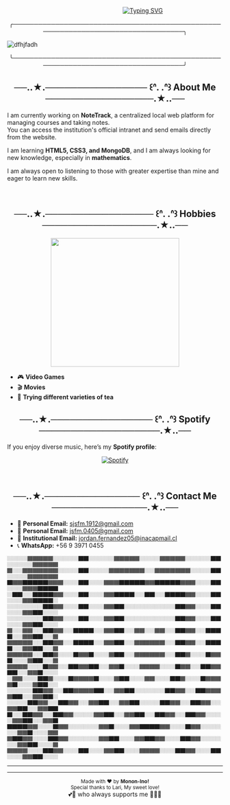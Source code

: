 <p align="center">
  &nbsp;&nbsp;&nbsp;&nbsp;&nbsp;&nbsp;&nbsp;&nbsp;
  &nbsp;&nbsp;&nbsp;&nbsp;&nbsp;&nbsp;&nbsp;&nbsp;
  &nbsp;&nbsp;&nbsp;&nbsp;&nbsp;&nbsp;&nbsp;&nbsp;
  &nbsp;&nbsp;&nbsp;&nbsp;&nbsp;
<a href="https://git.io/typing-svg">
  <img src="https://readme-typing-svg.demolab.com?font=Fira+Code&pause=1000&color=E4C156&width=435&lines=Hi+There+%F0%9F%96%96+Mononino's+Here;Welcome+to+my+GitHub!+%E2%98%95" alt="Typing SVG">
</a>
</p>


<div align="center">╭──────────────────────────────────────────────────────────────────────────────────╮</div>

 ![dfhjfadh](https://github.com/user-attachments/assets/93bb106a-147c-42c8-820a-66d77f024e06)
 
 <div align="center">╰──────────────────────────────────────────────────────────────────────────────────╯</div>
 
<h2 align="center">──..★.──────────────── ꒰ᐢ. .ᐢ꒱  About Me ─────────────────.★..──</h2>

I am currently working on **NoteTrack**, a centralized local web platform for managing courses and taking notes.  
You can access the institution's official intranet and send emails directly from the website.  

I am learning **HTML5, CSS3, and MongoDB**, and I am always looking for new knowledge, especially in **mathematics**.  

I am always open to listening to those with greater expertise than mine and eager to learn new skills.  

&nbsp;

<h2 align="center">──..★.───────────────── ꒰ᐢ. .ᐢ꒱  Hobbies ──────────────────.★..──</h2>
<p align="center">
  <img src="https://media.giphy.com/media/v1.Y2lkPTc5MGI3NjExdTRlZjlubDB6N2x2cHJjcjR4eWM2czFkbWNpd2RkaGI4dm1lbjZtZyZlcD12MV9naWZzX3NlYXJjaCZjdD1n/3o7abAHdYvZdBNnGZq/giphy.gif" width="300">
</p>

- 🎮 **Video Games**  
- 🎬 **Movies**  
- 🍵 **Trying different varieties of tea**
&nbsp;

<h2 align="center">──..★.──────────────── ꒰ᐢ. .ᐢ꒱  Spotify ───────────────────.★..──</h2>

If you enjoy diverse music, here’s my **Spotify profile**:  
<div align="center">
 
[![Spotify](https://img.shields.io/badge/Spotify-1DB954?style=for-the-badge&logo=spotify&logoColor=white)](https://open.spotify.com/user/312qefevoj4nz55cnk3pbhappjg4?si=46601544a8854df9)  
</div>
&nbsp;

<h2 align="center">──..★.─────────────── ꒰ᐢ. .ᐢ꒱  Contact Me ───────────────.★..──</h2>

- 📨 **Personal Email:** sjsfm.1912@gmail.com  
- 📨 **Personal Email:** jsfm.0405@gmail.com  
- 📨 **Institutional Email:** jordan.fernandez05@inacapmail.cl  
- 📞 **WhatsApp:** +56 9 3971 0455  

```
🏼🏼🏼🏼🏾🏾🏾🏾🏾🏼🏼🏼🏼🏼🏿🏿🏼🏼🏼🏼🏼🏾🏾🏾🏾🏾🏼🏼🏼🏼🏾🏾🏾🏾🏾🏼🏼🏼🏼🏼🏿🏿🏼🏼🏼🏼🏼🏾🏾🏾🏾🏾
🏾🏼🏼🏾🏾🏾🏾🏾🏾🏾🏼🏼🏼🏼🏿🏿🏼🏼🏼🏼🏾🏾🏾🏾🏾🏾🏾🏼🏼🏾🏾🏾🏾🏾🏾🏾🏼🏼🏼🏼🏿🏿🏼🏼🏼🏼🏾🏾🏾🏾🏾🏾
🏿🏾🏾🏿🏿🏿🏿🏿🏾🏾🏾🏼🏼🏼🏿🏿🏼🏼🏼🏾🏾🏾🏿🏿🏿🏿🏿🏾🏾🏿🏿🏿🏿🏿🏾🏾🏾🏼🏼🏼🏿🏿🏼🏼🏼🏾🏾🏾🏿🏿🏿🏿
🏼🏿🏿🏼🏼🏿🏿🏿🏿🏾🏾🏼🏼🏼🏿🏿🏼🏼🏼🏾🏾🏿🏿🏿🏿🏼🏼🏿🏿🏼🏼🏿🏿🏿🏿🏾🏾🏼🏼🏼🏿🏿🏼🏼🏼🏾🏾🏿🏿🏿🏿🏼
🏼🏼🏼🏼🏼🏼🏼🏿🏿🏾🏾🏼🏼🏼🏿🏿🏼🏼🏼🏾🏾🏿🏿🏼🏼🏼🏼🏼🏼🏼🏼🏼🏼🏿🏿🏾🏾🏼🏼🏼🏿🏿🏼🏼🏼🏾🏾🏿🏿🏼🏼🏼
🏼🏼🏼🏼🏼🏼🏼🏿🏿🏾🏾🏼🏼🏼🏿🏿🏼🏼🏼🏾🏾🏿🏿🏼🏼🏼🏼🏼🏼🏼🏼🏼🏼🏿🏿🏾🏾🏼🏼🏼🏿🏿🏼🏼🏼🏾🏾🏿🏿🏼🏼🏼
🏾🏼🏼🏾🏾🏼🏼🏿🏿🏾🏾🏼🏼🏿🏿🏿🏿🏼🏼🏾🏾🏿🏿🏼🏼🏾🏾🏼🏼🏾🏾🏼🏼🏿🏿🏾🏾🏼🏼🏿🏿🏿🏿🏼🏼🏾🏾🏿🏿🏼🏼🏾
🏾🏾🏾🏾🏾🏼🏼🏿🏿🏾🏾🏼🏼🏿🏿🏿🏿🏼🏼🏾🏾🏿🏿🏼🏼🏾🏾🏾🏾🏾🏾🏼🏼🏿🏿🏾🏾🏼🏼🏿🏿🏿🏿🏼🏼🏾🏾🏿🏿🏼🏼🏾
🏾🏾🏾🏾🏾🏼🏼🏿🏿🏾🏼🏼🏼🏿🏾🏾🏿🏼🏼🏼🏾🏿🏿🏼🏼🏾🏾🏾🏾🏾🏾🏼🏼🏿🏿🏾🏼🏼🏼🏿🏾🏾🏿🏼🏼🏼🏾🏿🏿🏼🏼🏾
🏾🏾🏾🏾🏼🏼🏼🏿🏾🏾🏼🏼🏿🏿🏾🏾🏿🏿🏼🏼🏾🏾🏿🏼🏼🏼🏾🏾🏾🏾🏼🏼🏼🏿🏾🏾🏼🏼🏿🏿🏾🏾🏿🏿🏼🏼🏾🏾🏿🏼🏼🏼
🏼🏾🏾🏼🏼🏼🏿🏿🏾🏼🏼🏼🏿🏾🏾🏾🏾🏿🏼🏼🏼🏾🏿🏿🏼🏼🏼🏾🏾🏼🏼🏼🏿🏿🏾🏼🏼🏼🏿🏾🏾🏾🏾🏿🏼🏼🏼🏾🏿🏿🏼🏼
🏼🏼🏼🏼🏼🏿🏿🏾🏾🏼🏼🏿🏿🏾🏾🏾🏾🏿🏿🏼🏼🏾🏾🏿🏿🏼🏼🏼🏼🏼🏼🏿🏿🏾🏾🏼🏼🏿🏿🏾🏾🏾🏾🏿🏿🏼🏼🏾🏾🏿🏿🏼
🏼🏼🏼🏼🏿🏿🏾🏾🏼🏼🏿🏿🏾🏾🏼🏼🏾🏾🏿🏿🏼🏼🏾🏾🏿🏿🏼🏼🏼🏼🏿🏿🏾🏾🏼🏼🏿🏿🏾🏾🏼🏼🏾🏾🏿🏿🏼🏼🏾🏾🏿🏿
🏿🏼🏼🏿🏿🏾🏾🏼🏼🏿🏿🏾🏾🏼🏼🏼🏼🏾🏾🏿🏿🏼🏼🏾🏾🏿🏿🏼🏼🏿🏿🏾🏾🏼🏼🏿🏿🏾🏾🏼🏼🏼🏼🏾🏾🏿🏿🏼🏼🏾🏾🏿
🏿🏿🏿🏿🏾🏾🏼🏼🏼🏿🏾🏾🏼🏼🏼🏼🏼🏼🏾🏾🏿🏼🏼🏼🏾🏾🏿🏿🏿🏿🏾🏾🏼🏼🏼🏿🏾🏾🏼🏼🏼🏼🏼🏼🏾🏾🏿🏼🏼🏼🏾🏾
🏾🏿🏿🏾🏾🏼🏼🏼🏿🏿🏾🏾🏼🏼🏼🏼🏼🏼🏾🏾🏿🏿🏼🏼🏼🏾🏾🏿🏿🏾🏾🏼🏼🏼🏿🏿🏾🏾🏼🏼🏼🏼🏼🏼🏾🏾🏿🏿🏼🏼🏼🏾
🏾🏾🏾🏾🏼🏼🏼🏿🏿🏾🏾🏼🏼🏼🏿🏿🏼🏼🏼🏾🏾🏿🏿🏼🏼🏼🏾🏾🏾🏾🏼🏼🏼🏿🏿🏾🏾🏼🏼🏼🏿🏿🏼🏼🏼🏾🏾🏿🏿🏼🏼🏼
```



---
<hr>
<p align="center">
  <small>Made with ❤️ by <strong>Monon-Ino!</strong></small>  
  <br>  
  <small>Special thanks to Lari, My sweet love!</a> </small><br>
 💕🐇 who always supports me 🐕‍🦺💕
</p> 
